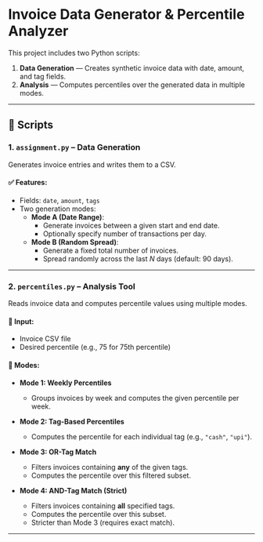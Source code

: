 # Invoice Data Generator & Percentile Analyzer

This project includes two Python scripts:

1. **Data Generation** — Creates synthetic invoice data with date, amount, and tag fields.
2. **Analysis** — Computes percentiles over the generated data in multiple modes.

---

## 📁 Scripts

### 1. `assignment.py` – Data Generation

Generates invoice entries and writes them to a CSV.

#### ✅ Features:
- Fields: `date`, `amount`, `tags`
- Two generation modes:
  - **Mode A (Date Range)**:
    - Generate invoices between a given start and end date.
    - Optionally specify number of transactions per day.
  - **Mode B (Random Spread)**:
    - Generate a fixed total number of invoices.
    - Spread randomly across the last *N* days (default: 90 days).

---

### 2. `percentiles.py` – Analysis Tool

Reads invoice data and computes percentile values using multiple modes.

#### 🎯 Input:
- Invoice CSV file
- Desired percentile (e.g., 75 for 75th percentile)

#### 🧠 Modes:
- **Mode 1: Weekly Percentiles**
  - Groups invoices by week and computes the given percentile per week.

- **Mode 2: Tag-Based Percentiles**
  - Computes the percentile for each individual tag (e.g., `"cash"`, `"upi"`).

- **Mode 3: OR-Tag Match**
  - Filters invoices containing **any** of the given tags.
  - Computes the percentile over this filtered subset.

- **Mode 4: AND-Tag Match (Strict)**
  - Filters invoices containing **all** specified tags.
  - Computes the percentile over this subset.
  - Stricter than Mode 3 (requires exact match).

---
